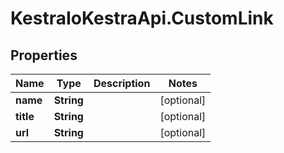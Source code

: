 # KestraIoKestraApi.CustomLink

## Properties

Name | Type | Description | Notes
------------ | ------------- | ------------- | -------------
**name** | **String** |  | [optional] 
**title** | **String** |  | [optional] 
**url** | **String** |  | [optional] 


